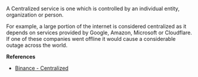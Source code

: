 A Centralized service is one which is controlled by an individual entity, organization or person.

For example, a large portion of the internet is considered centralized as it depends on services provided by Google, Amazon, Microsoft or Cloudflare. If one of these companies went offline it would cause a considerable outage across the world.

**References**
-   [Binance - Centralized](https://academy.binance.com/en/glossary/centralized)
